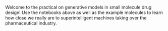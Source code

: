 Welcome to the practical on generative models in small molecule drug design! Use the notebooks above as well as the example molecules to learn how close we really are to superintelligent machines taking over the pharmaceutical industry.
